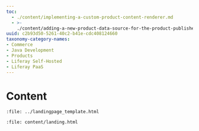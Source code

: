 ```yaml
---
toc:
  - ./content/implementing-a-custom-product-content-renderer.md
  - >-
    ./content/adding-a-new-product-data-source-for-the-product-publisher-widget.md
uuid: c2b93d50-5261-40c2-b41e-cdc408124660
taxonomy-category-names:
- Commerce
- Java Development
- Products
- Liferay Self-Hosted
- Liferay PaaS
---
```

# Content

```{raw} html
:file: ../landingpage_template.html
```

```{raw} html
:file: content/landing.html
```
